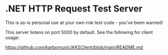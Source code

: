 # .NET HTTP Request Test Server

This is as-is personal use at your own risk test code - you've been warned!

This server listens on port 5000 by default. See the following for client usage:

https://github.com/karbomusic/AKSClient/blob/main/README.md
